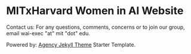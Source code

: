# MITxHarvard Women in AI Website

Contact us:
For any questions, comments, concerns or to join our group, email wai-exec "at" mit "dot" edu.

Powered by: 
[Agency Jekyll Theme](https://github.com/raviriley/agency-jekyll-theme) Starter Template.
